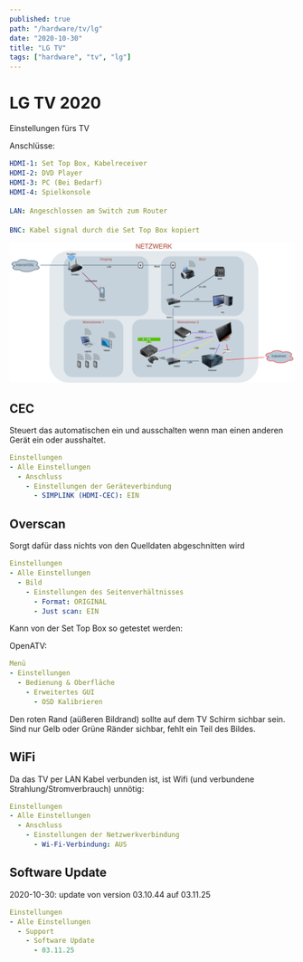 ```yaml
---
published: true
path: "/hardware/tv/lg"
date: "2020-10-30"
title: "LG TV"
tags: ["hardware", "tv", "lg"]
---
```


# LG TV 2020

Einstellungen fürs TV

Anschlüsse:

```yaml
HDMI-1: Set Top Box, Kabelreceiver
HDMI-2: DVD Player
HDMI-3: PC (Bei Bedarf)
HDMI-4: Spielkonsole

LAN: Angeschlossen am Switch zum Router

BNC: Kabel signal durch die Set Top Box kopiert
```

![Verkabelung](verkabelung.png)

## CEC

Steuert das automatischen ein und ausschalten wenn man einen anderen Gerät ein oder ausshaltet.

```yaml
Einstellungen
- Alle Einstellungen
  - Anschluss
    - Einstellungen der Geräteverbindung
      - SIMPLINK (HDMI-CEC): EIN
```

## Overscan

Sorgt dafür dass nichts von den Quelldaten abgeschnitten wird

```yaml
Einstellungen
- Alle Einstellungen
  - Bild
    - Einstellungen des Seitenverhältnisses
      - Format: ORIGINAL
      - Just scan: EIN
```

Kann von der Set Top Box so getestet werden:

OpenATV:

```yaml
Menü
- Einstellungen
  - Bedienung & Oberfläche
    - Erweitertes GUI
      - OSD Kalibrieren
```

Den roten Rand (aüßeren Bildrand) sollte auf dem TV Schirm sichbar sein. Sind nur Gelb oder Grüne Ränder sichbar, fehlt ein Teil des Bildes.

## WiFi

Da das TV per LAN Kabel verbunden ist, ist Wifi (und verbundene Strahlung/Stromverbrauch) unnötig:

```yaml
Einstellungen
- Alle Einstellungen
  - Anschluss
    - Einstellungen der Netzwerkverbindung
      - Wi-Fi-Verbindung: AUS
```

## Software Update

2020-10-30: update von version 03.10.44 auf 03.11.25

```yaml
Einstellungen
- Alle Einstellungen
  - Support
    - Software Update
      - 03.11.25
```
